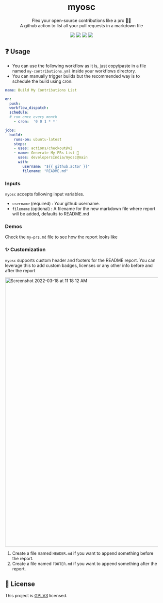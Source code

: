 <h1 align="center">myosc</h1>
<p align="center">
  Flex your open-source contributions like a pro 🤟🏽 <br>
  A github action to list all your pull requests in a markdown file
</p>

<!-- <p align="center">
  <p align="center">
  <a href=""><img src="https://github.com/Bhupesh-V/moc/blob/main/assets/logo.png?raw=true" alt="moc-action-logo" height="400px"></a>
  </p>
</p> -->

<p align="center">
  <p align="center">
  <a href="https://github.com/developersIndia/myosc/actions/workflows/integration.yml"><img src="https://github.com/developersIndia/myosc/actions/workflows/integration.yml/badge.svg?branch=main"></a>
    <a href=""><img src="https://img.shields.io/github/license/developersIndia/myosc?color=orange&label=License&logo=GitHub"></a>
    <a href="https://discord.gg/MKXMSNC"><img src="https://img.shields.io/discord/669880381649977354?color=%237289da&label=Discord&logo=Discord"></a>
    <a href="https://www.reddit.com/r/developersIndia/"><img src="https://img.shields.io/reddit/subreddit-subscribers/developersIndia?style=social"></a>
  </p>
</p>



## ❓ Usage

- You can use the following workflow as it is, just copy/paste in a file named `my-contributions.yml` inside your workflows directory.
- You can manually trigger builds but the recommended way is to schedule the build using cron.
<!-- - The push action is performed by [ad-m/github-push-action](https://github.com/ad-m/github-push-action) -->

```yaml
name: Build My Contributions List

on:
  push:
  workflow_dispatch:
  schedule:
  # run once every month
    - cron:  '0 0 1 * *'

jobs:
  build:
    runs-on: ubuntu-latest
    steps:
    - uses: actions/checkout@v2
    - name: Generate My PRs List 👀
      uses: developersIndia/myosc@main
      with:
        username: "${{ github.actor }}"
        filename: "README.md"
```


### Inputs

`myosc` accepts following input variables.

- `username` (required) : Your github username.
- `filename` (optional) : A filename for the new markdown file where report will be added, defaults to README.md


### Demos

Check the [`my-prs.md`](https://github.com/developersIndia/myosc/blob/main/my-prs.md) file to see how the report looks like

### ✨ Customization

`myosc` supports custom header and footers for the README report. You can leverage this to add custom badges, licenses or any other info before and after the report

<img width="885" alt="Screenshot 2022-03-18 at 11 18 12 AM" src="https://user-images.githubusercontent.com/34342551/158944975-8e4ae9ec-ca32-44f6-8c5f-84cbf9419b4d.png">


1. Create a file named `HEADER.md` if you want to append something before the report.
2. Create a file named `FOOTER.md` if you want to append something after the report.


## 📝 License

This project is [GPLV3](https://github.com/Bhupesh-V/memer-action/blob/master/LICENSE) licensed.
